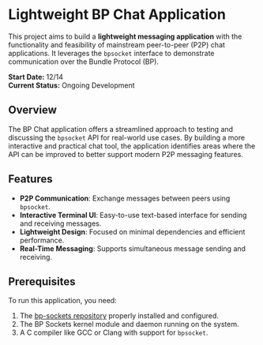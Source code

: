# Lightweight BP Chat Application

This project aims to build a **lightweight messaging application** with the functionality and feasibility of mainstream peer-to-peer (P2P) chat applications. It leverages the `bpsocket` interface to demonstrate communication over the Bundle Protocol (BP). 

**Start Date:** 12/14  
**Current Status:** Ongoing Development  

## Overview

The BP Chat application offers a streamlined approach to testing and discussing the `bpsocket` API for real-world use cases. By building a more interactive and practical chat tool, the application identifies areas where the API can be improved to better support modern P2P messaging features.

## Features

- **P2P Communication**: Exchange messages between peers using `bpsocket`.
- **Interactive Terminal UI**: Easy-to-use text-based interface for sending and receiving messages.
- **Lightweight Design**: Focused on minimal dependencies and efficient performance.
- **Real-Time Messaging**: Supports simultaneous message sending and receiving.

## Prerequisites
To run this application, you need:
1. The [bp-sockets repository](https://github.com/juanfraire/bp-sockets) properly installed and configured.
2. The BP Sockets kernel module and daemon running on the system.
3. A C compiler like GCC or Clang with support for `bpsocket`.